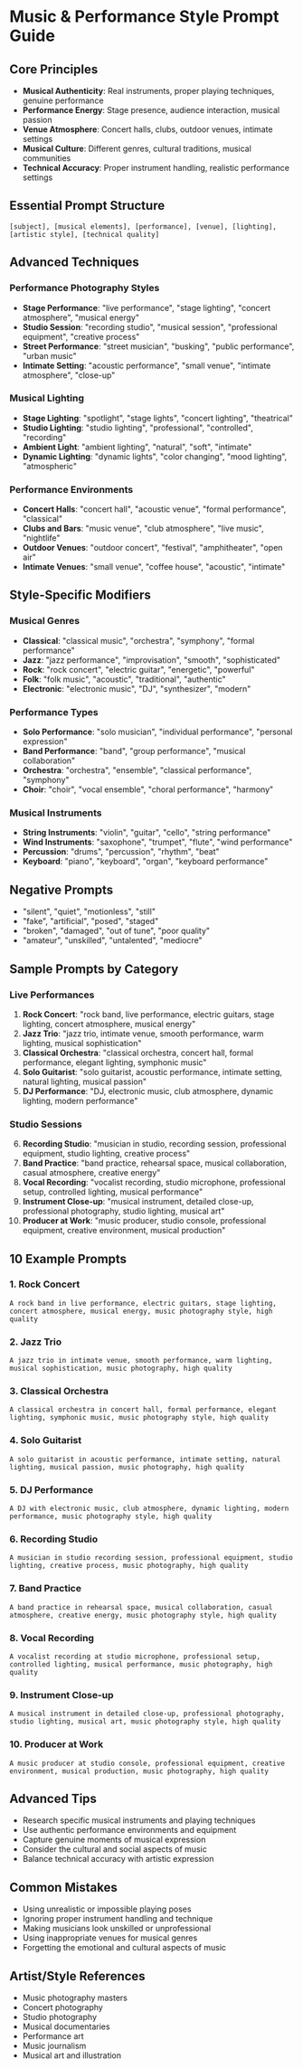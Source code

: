 # Music & Performance Style Prompt Guide

## Core Principles
- **Musical Authenticity**: Real instruments, proper playing techniques, genuine performance
- **Performance Energy**: Stage presence, audience interaction, musical passion
- **Venue Atmosphere**: Concert halls, clubs, outdoor venues, intimate settings
- **Musical Culture**: Different genres, cultural traditions, musical communities
- **Technical Accuracy**: Proper instrument handling, realistic performance settings

## Essential Prompt Structure
```
[subject], [musical elements], [performance], [venue], [lighting], [artistic style], [technical quality]
```

## Advanced Techniques

### Performance Photography Styles
- **Stage Performance**: "live performance", "stage lighting", "concert atmosphere", "musical energy"
- **Studio Session**: "recording studio", "musical session", "professional equipment", "creative process"
- **Street Performance**: "street musician", "busking", "public performance", "urban music"
- **Intimate Setting**: "acoustic performance", "small venue", "intimate atmosphere", "close-up"

### Musical Lighting
- **Stage Lighting**: "spotlight", "stage lights", "concert lighting", "theatrical"
- **Studio Lighting**: "studio lighting", "professional", "controlled", "recording"
- **Ambient Light**: "ambient lighting", "natural", "soft", "intimate"
- **Dynamic Lighting**: "dynamic lights", "color changing", "mood lighting", "atmospheric"

### Performance Environments
- **Concert Halls**: "concert hall", "acoustic venue", "formal performance", "classical"
- **Clubs and Bars**: "music venue", "club atmosphere", "live music", "nightlife"
- **Outdoor Venues**: "outdoor concert", "festival", "amphitheater", "open air"
- **Intimate Venues**: "small venue", "coffee house", "acoustic", "intimate"

## Style-Specific Modifiers

### Musical Genres
- **Classical**: "classical music", "orchestra", "symphony", "formal performance"
- **Jazz**: "jazz performance", "improvisation", "smooth", "sophisticated"
- **Rock**: "rock concert", "electric guitar", "energetic", "powerful"
- **Folk**: "folk music", "acoustic", "traditional", "authentic"
- **Electronic**: "electronic music", "DJ", "synthesizer", "modern"

### Performance Types
- **Solo Performance**: "solo musician", "individual performance", "personal expression"
- **Band Performance**: "band", "group performance", "musical collaboration"
- **Orchestra**: "orchestra", "ensemble", "classical performance", "symphony"
- **Choir**: "choir", "vocal ensemble", "choral performance", "harmony"

### Musical Instruments
- **String Instruments**: "violin", "guitar", "cello", "string performance"
- **Wind Instruments**: "saxophone", "trumpet", "flute", "wind performance"
- **Percussion**: "drums", "percussion", "rhythm", "beat"
- **Keyboard**: "piano", "keyboard", "organ", "keyboard performance"

## Negative Prompts
- "silent", "quiet", "motionless", "still"
- "fake", "artificial", "posed", "staged"
- "broken", "damaged", "out of tune", "poor quality"
- "amateur", "unskilled", "untalented", "mediocre"

## Sample Prompts by Category

### Live Performances
1. **Rock Concert**: "rock band, live performance, electric guitars, stage lighting, concert atmosphere, musical energy"
2. **Jazz Trio**: "jazz trio, intimate venue, smooth performance, warm lighting, musical sophistication"
3. **Classical Orchestra**: "classical orchestra, concert hall, formal performance, elegant lighting, symphonic music"
4. **Solo Guitarist**: "solo guitarist, acoustic performance, intimate setting, natural lighting, musical passion"
5. **DJ Performance**: "DJ, electronic music, club atmosphere, dynamic lighting, modern performance"

### Studio Sessions
6. **Recording Studio**: "musician in studio, recording session, professional equipment, studio lighting, creative process"
7. **Band Practice**: "band practice, rehearsal space, musical collaboration, casual atmosphere, creative energy"
8. **Vocal Recording**: "vocalist recording, studio microphone, professional setup, controlled lighting, musical performance"
9. **Instrument Close-up**: "musical instrument, detailed close-up, professional photography, studio lighting, musical art"
10. **Producer at Work**: "music producer, studio console, professional equipment, creative environment, musical production"

## 10 Example Prompts

### 1. Rock Concert
```
A rock band in live performance, electric guitars, stage lighting, concert atmosphere, musical energy, music photography style, high quality
```

### 2. Jazz Trio
```
A jazz trio in intimate venue, smooth performance, warm lighting, musical sophistication, music photography, high quality
```

### 3. Classical Orchestra
```
A classical orchestra in concert hall, formal performance, elegant lighting, symphonic music, music photography style, high quality
```

### 4. Solo Guitarist
```
A solo guitarist in acoustic performance, intimate setting, natural lighting, musical passion, music photography, high quality
```

### 5. DJ Performance
```
A DJ with electronic music, club atmosphere, dynamic lighting, modern performance, music photography style, high quality
```

### 6. Recording Studio
```
A musician in studio recording session, professional equipment, studio lighting, creative process, music photography, high quality
```

### 7. Band Practice
```
A band practice in rehearsal space, musical collaboration, casual atmosphere, creative energy, music photography style, high quality
```

### 8. Vocal Recording
```
A vocalist recording at studio microphone, professional setup, controlled lighting, musical performance, music photography, high quality
```

### 9. Instrument Close-up
```
A musical instrument in detailed close-up, professional photography, studio lighting, musical art, music photography style, high quality
```

### 10. Producer at Work
```
A music producer at studio console, professional equipment, creative environment, musical production, music photography, high quality
```

## Advanced Tips
- Research specific musical instruments and playing techniques
- Use authentic performance environments and equipment
- Capture genuine moments of musical expression
- Consider the cultural and social aspects of music
- Balance technical accuracy with artistic expression

## Common Mistakes
- Using unrealistic or impossible playing poses
- Ignoring proper instrument handling and technique
- Making musicians look unskilled or unprofessional
- Using inappropriate venues for musical genres
- Forgetting the emotional and cultural aspects of music

## Artist/Style References
- Music photography masters
- Concert photography
- Studio photography
- Musical documentaries
- Performance art
- Music journalism
- Musical art and illustration

